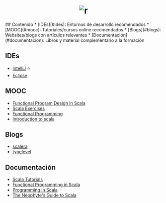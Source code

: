 <h1 align="center">
	<img src="http://www.scala-lang.org/resources/img/smooth-spiral.png" alt="r">
	<br>
</h1>
## Contenido
* [IDEs](#ides): Entornos de desarrollo recomendados
* [MOOC](#mooc): Tutoriales/cursos online recomendados
* [Blogs](#blogs): Websites/blogs con artículos relevantes
* [Documentación](#documentacion): Libros y material complementario a la formación

## IDEs
- [IntelliJ](https://www.jetbrains.com/idea/) :star:
- [Eclipse](http://scala-ide.org/)

## MOOC
- [Functional Program Design in Scala](https://www.coursera.org/learn/progfun1)
- [Scala Exercises](https://www.scala-exercises.org/std_lib/asserts)
- [Functional Programming](https://www.scala-exercises.org/fp_in_scala/getting_started_with_functional_programming)
- [Introduction to scala](https://bigdatauniversity.com/courses/introduction-to-scala/)

## Blogs
- [scalera](https://scalerablog.wordpress.com)
- [typelevel](http://typelevel.org/blog)

## Documentación
- [Scala Tutorials](http://docs.scala-lang.org/tutorials/)
- [Functional Programming in Scala](https://www.amazon.es/Functional-Programming-Scala-Paul-Chiusano/dp/1617290653)
- [Programming in Scala](https://www.amazon.com/Programming-Scala-Updated-2-12/dp/0981531687/ref=sr_1_1?s=books&ie=UTF8&qid=1481551513&sr=1-1)
- [The Neophyte's Guide to Scala](http://danielwestheide.com/scala/neophytes.html)
